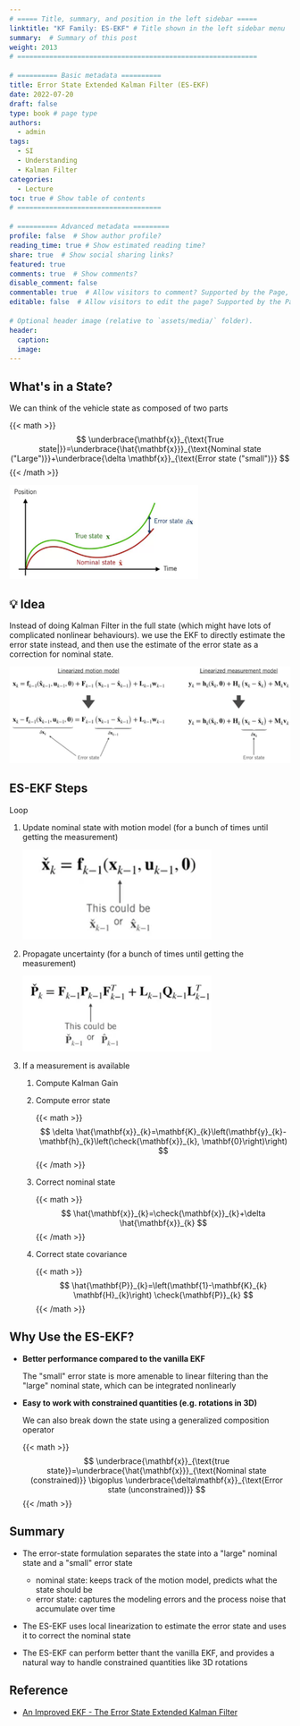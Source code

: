 ```yaml
---
# ===== Title, summary, and position in the left sidebar =====
linktitle: "KF Family: ES-EKF" # Title shown in the left sidebar menu
summary:  # Summary of this post
weight: 2013
# ============================================================

# ========== Basic metadata ==========
title: Error State Extended Kalman Filter (ES-EKF)
date: 2022-07-20
draft: false
type: book # page type
authors:
  - admin
tags:
  - SI
  - Understanding
  - Kalman Filter
categories:
  - Lecture
toc: true # Show table of contents
# ====================================

# ========== Advanced metadata =========
profile: false  # Show author profile?
reading_time: true # Show estimated reading time?
share: true  # Show social sharing links?
featured: true
comments: true  # Show comments?
disable_comment: false
commentable: true  # Allow visitors to comment? Supported by the Page, Post, and Book content types.
editable: false  # Allow visitors to edit the page? Supported by the Page, Post, and Book content types.

# Optional header image (relative to `assets/media/` folder).
header:
  caption: 
  image:  
---
```


## What's in a State?

We can think of the vehicle state as composed of two parts

{{< math >}}
$$
\underbrace{\mathbf{x}}_{\text{True state|}}=\underbrace{\hat{\mathbf{x}}}_{\text{Nominal state ("Large")}}+\underbrace{\delta \mathbf{x}}_{\text{Error state ("small")}}
$$
{{< /math >}} 

<img src="https://raw.githubusercontent.com/EckoTan0804/upic-repo/master/uPic/截屏2022-07-20%2022.29.28.png" alt="截屏2022-07-20 22.29.28" style="zoom: 33%;" />



## 💡 Idea

Instead of doing Kalman Filter in the full state (which might have lots of complicated nonlinear behaviours). we use the EKF to directly estimate the error state instead, and then use the estimate of the error state as a correction for nominal state.

![截屏2022-07-20 22.33.53](https://raw.githubusercontent.com/EckoTan0804/upic-repo/master/uPic/截屏2022-07-20%2022.33.53.png)

## ES-EKF Steps

Loop 

1. Update nominal state with motion model (for a bunch of times until getting the measurement)

   <img src="https://raw.githubusercontent.com/EckoTan0804/upic-repo/master/uPic/截屏2022-07-20%2022.36.51.png" alt="截屏2022-07-20 22.36.51" style="zoom: 33%;" />

2. Propagate uncertainty (for a bunch of times until getting the measurement)

   <img src="https://raw.githubusercontent.com/EckoTan0804/upic-repo/master/uPic/截屏2022-07-20%2022.37.38.png" alt="截屏2022-07-20 22.37.38" style="zoom: 33%;" />

3. If a measurement is available

   1. Compute Kalman Gain

   2. Compute error state

      {{< math >}}
      $$
      \delta \hat{\mathbf{x}}_{k}=\mathbf{K}_{k}\left(\mathbf{y}_{k}-\mathbf{h}_{k}\left(\check{\mathbf{x}}_{k}, \mathbf{0}\right)\right)
      $$
      {{< /math >}} 

   3. Correct nominal state

      {{< math >}}
      $$
      \hat{\mathbf{x}}_{k}=\check{\mathbf{x}}_{k}+\delta \hat{\mathbf{x}}_{k}
      $$
      {{< /math >}} 

   4. Correct state covariance

      {{< math >}}
      $$
      \hat{\mathbf{P}}_{k}=\left(\mathbf{1}-\mathbf{K}_{k} \mathbf{H}_{k}\right) \check{\mathbf{P}}_{k}
      $$
      {{< /math >}} 

## Why Use the ES-EKF?

- **Better performance compared to the vanilla EKF**

  The "small" error state is more amenable to linear filtering than the "large" nominal state, which can be integrated nonlinearly

- **Easy to work with constrained quantities (e.g. rotations in 3D)**

  We can also break down the state using a generalized composition operator

  {{< math >}}
  $$
  \underbrace{\mathbf{x}}_{\text{true state}}=\underbrace{\hat{\mathbf{x}}}_{\text{Nominal state (constrained)}} \bigoplus \underbrace{\delta\mathbf{x}}_{\text{Error state (unconstrained)}}
  $$
  {{< /math >}} 

## Summary

- The error-state formulation separates the state into a "large" nominal state and a "small" error state
  - nominal state: keeps track of the motion model, predicts what the state should be
  - error state: captures the modeling errors and the process noise that accumulate over time

- The ES-EKF uses local linearization to estimate the error state and uses it to correct the nominal state
- The ES-EKF can perform better thant the vanilla EKF, and provides a natural way to handle constrained quantities like 3D rotations



## Reference

- [An Improved EKF - The Error State Extended Kalman Filter](https://www.coursera.org/lecture/state-estimation-localization-self-driving-cars/lesson-4-an-improved-ekf-the-error-state-extended-kalman-filter-7Nwfw)